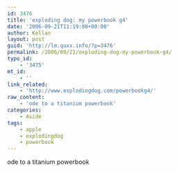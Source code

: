 ```yaml
---
id: 3476
title: 'exploding dog: my powerbook g4'
date: '2006-09-21T11:19:00+00:00'
author: Kellan
layout: post
guid: 'http://lm.quxx.info/?p=3476'
permalink: /2006/09/21/exploding-dog-my-powerbook-g4/
typo_id:
    - '3475'
mt_id:
    - ''
link_related:
    - 'http://www.explodingdog.com/powerbookg4/'
raw_content:
    - 'ode to a titanium powerbook'
categories:
    - Aside
tags:
    - apple
    - explodingdog
    - powerbook
---
```


ode to a titanium powerbook